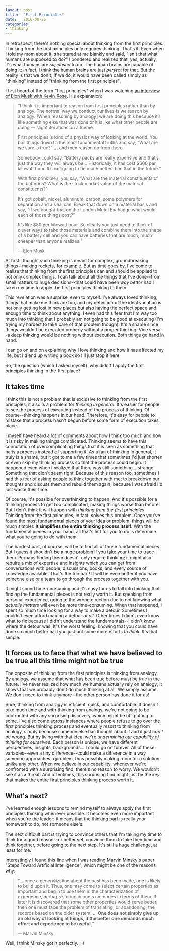 ```yaml
---
layout: post
title:  "First Principles"
date:   2016-08-26
categories:
- thinking
---
```


In retrospect, there's nothing special about thinking from the first principles. Thinking from the first principles only requires thinking. That's it. Even when I told my mom about it, she stared at me blankly and said, "isn't that what humans are supposed to do?" I pondered and realized that, yes, actually, it's what humans are *supposed* to do. The human brains are capable of doing it; in fact, I think the human brains are just *perfect* for that. But the reality is that we don't; if we do, it would have been called simply as "thinking" instead of "thinking from the first principles".

I first heard of the term "first principles" when I was watching [an interview of Elon Musk with Kevin Rose][interview]. His explanation:

> “I think it is important to reason from first principles rather than by analogy. The normal way we conduct our lives is we reason by analogy. [When reasoning by analogy] we are doing this because it’s like something else that was done or it is like what other people are doing — slight iterations on a theme.
>
> First principles is kind of a physics way of looking at the world. You boil things down to the most fundamental truths and say, “What are we sure is true?” … and then reason up from there.
>
> Somebody could say, “Battery packs are really expensive and that’s just the way they will always be… Historically, it has cost $600 per kilowatt hour. It’s not going to be much better than that in the future.”
>
> With first principles, you say, “What are the material constituents of the batteries? What is the stock market value of the material constituents?”
>
> It’s got cobalt, nickel, aluminum, carbon, some polymers for separation and a seal can. Break that down on a material basis and say, “If we bought that on the London Metal Exchange what would each of those things cost?”
>
> It’s like $80 per kilowatt hour. So clearly you just need to think of clever ways to take those materials and combine them into the shape of a battery cell and you can have batteries that are much, much cheaper than anyone realizes.”
>
> -- Elon Musk


At first I thought such thinking is meant for complex, groundbreaking things--making rockets, for example. But as time goes by, I've come to realize that thinking from the first principles can and should be applied to not only complex things. I can talk about all the things that I've done--from small matters to huge decisions--that could have been *way better* had I taken my time to apply the first principles thinking to them.

This revelation was a surprise, even to myself. I've always loved thinking; things that make me think are fun, and my definition of the ideal vacation is not only getting lost in new places but also having the perfect space and enough time to think about anything. I even had this fear that I'm way too much into thinking that I probably am not going to be good at executing (I'm trying my hardest to take care of that problem though). It's a shame since things wouldn't be executed properly without a proper thinking. Vice versa--a deep thinking would be nothing without execution. Both things go hand in hand.

I can go on and on explaining why I love thinking and how it has affected my life, but I'd end up writing a book so I'll just stop it here.

So, the question (which I asked myself): why didn't I apply the first principles thinking in the first place?

## It takes time
I think this is not a problem that is exclusive to thinking from the first principles; it also is a problem for *thinking in general*. It's easier for people to see the process of executing instead of the process of thinking. Of course--thinking happens in our head. Therefore, it's easy for people to mistake that a process hasn't begun before some form of execution takes place.

I myself have heard a lot of comments about how I think too much and how it is risky in making things complicated. Thinking seems to have this connotation of overcomplicating things that it is seen as something that halts a process instead of supporting it. As a fan of thinking in general, it truly is a shame, but it got to me a few times that sometimes I'd just shorten or even skip my thinking process so that the process could begin. It happened even when I realized that there was still something... strange. Something that didn't seem right. Because of this reason too, sometimes I had this fear of asking people to think together with me; to breakdown our thoughts and discuss them and rebuild them again, because I was afraid I'd just waste their time.

Of course, it's possible for overthinking to happen. And it's possible for a thinking process to get too complicated, making things worse than before. But I don't think it will happen with *thinking from the first principles*. Thinking from the first principles, in fact, solves this problem. Once you've found the most fundamental pieces of your idea or problem, things will be much simpler. **It simplifies the entire thinking process itself**. With the fundamental pieces in your hand, all that's left for you to do is determine what you're going to do with them.

The hardest part, of course, will be to find all of those fundamental pieces. But I guess it shouldn't be a huge problem if you take your time to trace them. Perhaps finding them doesn't only require thinking; it might also require a mix of expertise and insights which you can get from conversations with people, discussions, books, and every source of knowledge available. That's the fun part! It will be even better if you have someone else or a team to go through the process together with you.

It might sound time-consuming and it's easy for us to fall into thinking that finding the fundamental pieces is not really worth it. But speaking from personal experience, going to the wrong direction due to not knowing what *actually matters* will even be more time-consuming. When that happened, I spent so much time looking for a way to make a detour. Sometimes I couldn't even afford making a detour *at all*. Other times I didn't even know what to fix because I didn't understand the fundamentals--I didn't know where the detour was. It's the worst feeling, knowing that you could have done so much better had you just put some more efforts *to think*. It's that simple.

## It forces us to face that what we have believed to be true all this time might not be true
The opposite of thinking from the first principles is thinking from analogy. By analogy, we assume that what has been true before must be true in the future. I've never realized how much we humans actually rely on analogy; it shows that we probably don't do much thinking at all. We simply assume. We don't need to think anymore--the other person has done it for us!

Sure, thinking from analogy is efficient, quick, and comfortable. It doesn't take much time and with thinking from analogy, we're not going to be confronted with any surprising discovery, which might be off-putting to some. I've also come across instances where people refuse to go over the first principles thinking process and eventually resort to thinking from analogy, simply because someone else has thought about it and it just *can't* be wrong. But by living with that idea, we're *undermining our capability of thinking for ourselves*. Each person is unique; we have different perspectives, insights, backgrounds... I could go on forever. All of these variables--even a tiny difference--could make a difference in a way someone approaches a problem, thus possibly making room for a solution unlike any other. When we believe in our capability, whenever we're confronted with a surprising find, there's no reason to worry. We wouldn't see it as a threat. And oftentimes, this surprising find might just be the *key* that makes the entire first principles thinking process worth it.

## What's next?
I've learned enough lessons to remind myself to always apply the first principles thinking whenever possible. It becomes even more important when you're the leader: it means that the thinking part is really *your* homework to do, not someone else's.

The next difficult part is trying to convince others that I'm taking my time to think for a good reason--or better yet, convince them to take their time and think together, before going to the next step. It's still a huge challenge, at least for me.

 Interestingly I found this line when I was reading Marvin Minsky's paper "Steps Toward Artificial Intelligence", which might be one of the reasons why:

> "... once a generalization about the past has been made, one is likely to build upon it. Thus, one may come to select certain properties as important and begin to use them in the characterization of experience, perhaps storing in one's memories in terms of them. If later it is discovered that some other properties would serve better, then one must face the problem of translating, or abandoning, the records based on the older system. ... **One does not simply give up an old way of looking at things, if the better one demands much effort and experience to be useful.**"
>
> -- Marvin Minsky

Well, I think Minsky got it perfectly. :-)

[interview]: https://www.youtube.com/watch?v=L-s_3b5fRd8
